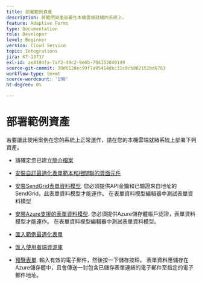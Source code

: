 ```yaml
---
title: 部署範例資產
description: 將範例資產部署在本機雲端就緒的系統上。
feature: Adaptive Forms
type: Documentation
role: Developer
level: Beginner
version: Cloud Service
topic: Integrations
jira: KT-13717
exl-id: ae8104fa-7af2-49c2-9e6b-704152d49149
source-git-commit: 30d6120ec99f7a95414dbc31c0cb002152bd6763
workflow-type: tm+mt
source-wordcount: '198'
ht-degree: 0%

---
```


# 部署範例資產

若要讓此使用案例在您的系統上正常運作，請在您的本機雲端就緒系統上部署下列資產。

* 請確定您已建立[簡介檔案](./introduction.md)

* [安裝自訂最適化表單範本和相關聯的頁面元件](./assets/azure-portal-template-page-component.zip)

* [安裝SendGrid表單資料模型](./assets/send-grid-form-data-model.zip). 您必須提供API金鑰和已驗證來自地址的SendGrid，此表單資料模型才能運作。 在表單資料模型編輯器中測試表單資料模型

* [安裝Azure支援的表單資料模型](./assets/azure-storage-fdm.zip). 您必須提供Azure儲存體帳戶認證，表單資料模型才能運作。 在表單資料模型編輯器中測試表單資料模型。

* [匯入範例最適化表單](./assets/credit-applications-af.zip)
* [匯入使用者端資源庫](./assets/client-lib.zip)
* [預覽表單](http://localhost:4502/content/dam/formsanddocuments/azureportalstorage/creditapplications/jcr:content?wcmmode=disabled). 輸入有效的電子郵件，然後按一下儲存按鈕。 表單資料應儲存在Azure儲存體中，且會傳送一封包含已儲存表單連結的電子郵件至指定的電子郵件地址。
